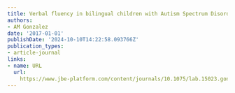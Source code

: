 ```yaml
---
title: Verbal fluency in bilingual children with Autism Spectrum Disorders
authors:
- AM Gonzalez
date: '2017-01-01'
publishDate: '2024-10-10T14:22:58.093766Z'
publication_types:
- article-journal
links:
- name: URL
  url: 
    https://www.jbe-platform.com/content/journals/10.1075/lab.15023.gonhttps://www.ingentaconnect.com/content/jbp/lab/2016/00000007/f0020003/art00008?crawler=true&mimetype=application/pdf
---
```

